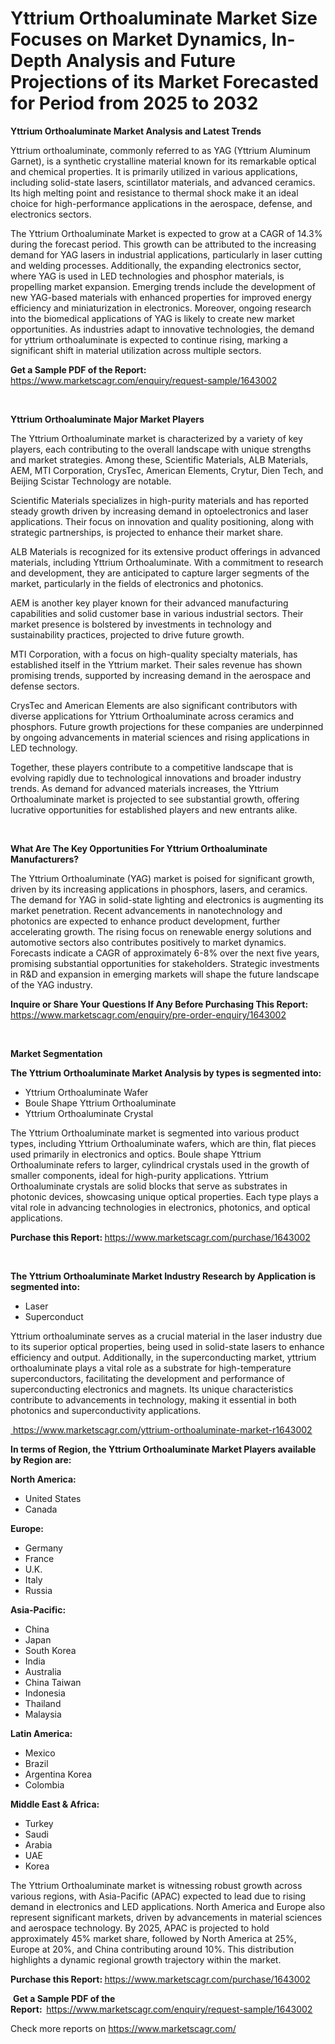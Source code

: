 <p><h1>Yttrium Orthoaluminate Market Size Focuses on Market Dynamics, In-Depth Analysis and Future Projections of its Market Forecasted for Period from 2025 to 2032</h1></p><p><strong>Yttrium Orthoaluminate Market Analysis and Latest Trends</strong></p>
<p><p>Yttrium orthoaluminate, commonly referred to as YAG (Yttrium Aluminum Garnet), is a synthetic crystalline material known for its remarkable optical and chemical properties. It is primarily utilized in various applications, including solid-state lasers, scintillator materials, and advanced ceramics. Its high melting point and resistance to thermal shock make it an ideal choice for high-performance applications in the aerospace, defense, and electronics sectors.</p><p>The Yttrium Orthoaluminate Market is expected to grow at a CAGR of 14.3% during the forecast period. This growth can be attributed to the increasing demand for YAG lasers in industrial applications, particularly in laser cutting and welding processes. Additionally, the expanding electronics sector, where YAG is used in LED technologies and phosphor materials, is propelling market expansion. Emerging trends include the development of new YAG-based materials with enhanced properties for improved energy efficiency and miniaturization in electronics. Moreover, ongoing research into the biomedical applications of YAG is likely to create new market opportunities. As industries adapt to innovative technologies, the demand for yttrium orthoaluminate is expected to continue rising, marking a significant shift in material utilization across multiple sectors.</p></p>
<p><strong>Get a Sample PDF of the Report:&nbsp;</strong> <a href="https://www.marketscagr.com/enquiry/request-sample/1643002?utm_campaign=2882&utm_medium=2&utm_source=Github&utm_content=ia&utm_term=28032025&utm_id=yttrium-orthoaluminate">https://www.marketscagr.com/enquiry/request-sample/1643002</a></p>
<p>&nbsp;</p>
<p><strong>Yttrium Orthoaluminate Major Market Players</strong></p>
<p><p>The Yttrium Orthoaluminate market is characterized by a variety of key players, each contributing to the overall landscape with unique strengths and market strategies. Among these, Scientific Materials, ALB Materials, AEM, MTI Corporation, CrysTec, American Elements, Crytur, Dien Tech, and Beijing Scistar Technology are notable.</p><p>Scientific Materials specializes in high-purity materials and has reported steady growth driven by increasing demand in optoelectronics and laser applications. Their focus on innovation and quality positioning, along with strategic partnerships, is projected to enhance their market share.</p><p>ALB Materials is recognized for its extensive product offerings in advanced materials, including Yttrium Orthoaluminate. With a commitment to research and development, they are anticipated to capture larger segments of the market, particularly in the fields of electronics and photonics.</p><p>AEM is another key player known for their advanced manufacturing capabilities and solid customer base in various industrial sectors. Their market presence is bolstered by investments in technology and sustainability practices, projected to drive future growth.</p><p>MTI Corporation, with a focus on high-quality specialty materials, has established itself in the Yttrium market. Their sales revenue has shown promising trends, supported by increasing demand in the aerospace and defense sectors.</p><p>CrysTec and American Elements are also significant contributors with diverse applications for Yttrium Orthoaluminate across ceramics and phosphors. Future growth projections for these companies are underpinned by ongoing advancements in material sciences and rising applications in LED technology.</p><p>Together, these players contribute to a competitive landscape that is evolving rapidly due to technological innovations and broader industry trends. As demand for advanced materials increases, the Yttrium Orthoaluminate market is projected to see substantial growth, offering lucrative opportunities for established players and new entrants alike.</p></p>
<p>&nbsp;</p>
<p><strong>What Are The Key Opportunities For Yttrium Orthoaluminate Manufacturers?</strong></p>
<p><p>The Yttrium Orthoaluminate (YAG) market is poised for significant growth, driven by its increasing applications in phosphors, lasers, and ceramics. The demand for YAG in solid-state lighting and electronics is augmenting its market penetration. Recent advancements in nanotechnology and photonics are expected to enhance product development, further accelerating growth. The rising focus on renewable energy solutions and automotive sectors also contributes positively to market dynamics. Forecasts indicate a CAGR of approximately 6-8% over the next five years, promising substantial opportunities for stakeholders. Strategic investments in R&D and expansion in emerging markets will shape the future landscape of the YAG industry.</p></p>
<p><strong>Inquire or Share Your Questions If Any Before Purchasing This Report:</strong> <a href="https://www.marketscagr.com/enquiry/pre-order-enquiry/1643002?utm_campaign=2882&utm_medium=2&utm_source=Github&utm_content=ia&utm_term=28032025&utm_id=yttrium-orthoaluminate">https://www.marketscagr.com/enquiry/pre-order-enquiry/1643002</a></p>
<p>&nbsp;</p>
<p><strong>Market Segmentation</strong></p>
<p><strong>The Yttrium Orthoaluminate Market Analysis by types is segmented into:</strong></p>
<p><ul><li>Yttrium Orthoaluminate Wafer</li><li>Boule Shape Yttrium Orthoaluminate</li><li>Yttrium Orthoaluminate Crystal</li></ul></p>
<p><p>The Yttrium Orthoaluminate market is segmented into various product types, including Yttrium Orthoaluminate wafers, which are thin, flat pieces used primarily in electronics and optics. Boule shape Yttrium Orthoaluminate refers to larger, cylindrical crystals used in the growth of smaller components, ideal for high-purity applications. Yttrium Orthoaluminate crystals are solid blocks that serve as substrates in photonic devices, showcasing unique optical properties. Each type plays a vital role in advancing technologies in electronics, photonics, and optical applications.</p></p>
<p><strong>Purchase this Report:&nbsp;</strong><a href="https://www.marketscagr.com/purchase/1643002?utm_campaign=2882&utm_medium=2&utm_source=Github&utm_content=ia&utm_term=28032025&utm_id=yttrium-orthoaluminate">https://www.marketscagr.com/purchase/1643002</a></p>
<p>&nbsp;</p>
<p><strong>The Yttrium Orthoaluminate Market Industry Research by Application is segmented into:</strong></p>
<p><ul><li>Laser</li><li>Superconduct</li></ul></p>
<p><p>Yttrium orthoaluminate serves as a crucial material in the laser industry due to its superior optical properties, being used in solid-state lasers to enhance efficiency and output. Additionally, in the superconducting market, yttrium orthoaluminate plays a vital role as a substrate for high-temperature superconductors, facilitating the development and performance of superconducting electronics and magnets. Its unique characteristics contribute to advancements in technology, making it essential in both photonics and superconductivity applications.</p></p>
<p><a href="https://www.marketscagr.com/yttrium-orthoaluminate-market-r1643002?utm_campaign=2882&utm_medium=2&utm_source=Github&utm_content=ia&utm_term=28032025&utm_id=yttrium-orthoaluminate">&nbsp;https://www.marketscagr.com/yttrium-orthoaluminate-market-r1643002</a></p>
<p><strong>In terms of Region, the Yttrium Orthoaluminate Market Players available by Region are:</strong></p>
<p>
    <p> <strong> North America: </strong>
        <ul>
            <li>United States</li>
            <li>Canada</li>
        </ul>
        </p> 
    <p> <strong> Europe: </strong>
        <ul>
            <li>Germany</li>
            <li>France</li>
            <li>U.K.</li>
            <li>Italy</li>
            <li>Russia</li>
        </ul>
        </p> 
    <p> <strong> Asia-Pacific: </strong>
        <ul>
            <li>China</li>
            <li>Japan</li>
            <li>South Korea</li>
            <li>India</li>
            <li>Australia</li>
            <li>China Taiwan</li>
            <li>Indonesia</li>
            <li>Thailand</li>
            <li>Malaysia</li>
        </ul>
        </p> 
    <p> <strong> Latin America: </strong>
        <ul>
            <li>Mexico</li>
            <li>Brazil</li>
            <li>Argentina Korea</li>
            <li>Colombia</li>
        </ul>
        </p> 
    <p> <strong> Middle East & Africa: </strong>
        <ul>
            <li>Turkey</li>
            <li>Saudi</li>
            <li>Arabia</li>
            <li>UAE</li>
            <li>Korea</li>
        </ul>
    </p>
    </p>
<p><p>The Yttrium Orthoaluminate market is witnessing robust growth across various regions, with Asia-Pacific (APAC) expected to lead due to rising demand in electronics and LED applications. North America and Europe also represent significant markets, driven by advancements in material sciences and aerospace technology. By 2025, APAC is projected to hold approximately 45% market share, followed by North America at 25%, Europe at 20%, and China contributing around 10%. This distribution highlights a dynamic regional growth trajectory within the market.</p></p>
<p><strong>Purchase this Report: </strong><a href="https://www.marketscagr.com/purchase/1643002?utm_campaign=2882&utm_medium=2&utm_source=Github&utm_content=ia&utm_term=28032025&utm_id=yttrium-orthoaluminate">https://www.marketscagr.com/purchase/1643002</a></p>
<p>&nbsp;<strong>Get a Sample PDF of the Report:&nbsp;&nbsp;</strong><a href="https://www.marketscagr.com/enquiry/request-sample/1643002?utm_campaign=2882&utm_medium=2&utm_source=Github&utm_content=ia&utm_term=28032025&utm_id=yttrium-orthoaluminate">https://www.marketscagr.com/enquiry/request-sample/1643002</a></p>
<p><strong></strong></p>
<p>Check more reports on <a href="https://www.marketscagr.com/?utm_campaign=2882&utm_medium=2&utm_source=Github&utm_content=ia&utm_term=28032025&utm_id=yttrium-orthoaluminate">https://www.marketscagr.com/</a></p>